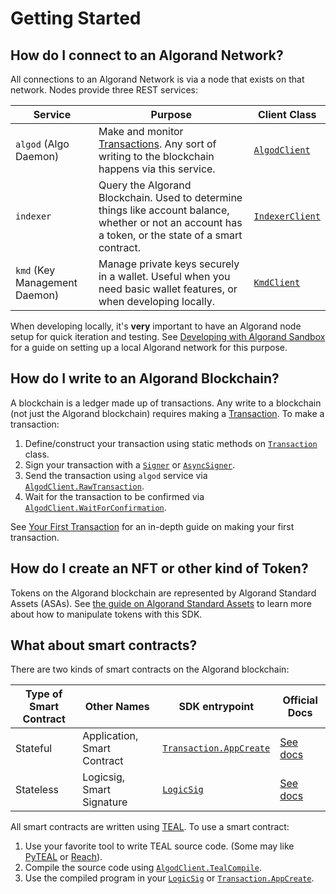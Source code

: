 # Getting Started

## How do I connect to an Algorand Network?

All connections to an Algorand Network is via a node that exists on that network. Nodes provide three REST services:

| Service                       | Purpose                                                                                                                                                | Client Class                                         |
| ----------------------------- | ------------------------------------------------------------------------------------------------------------------------------------------------------ | ---------------------------------------------------- |
| `algod` (Algo Daemon)         | Make and monitor [Transactions](xref:Algorand.Unity.Transaction). Any sort of writing to the blockchain happens via this service.                      | [`AlgodClient`](xref:Algorand.Unity.AlgodClient)     |
| `indexer`                     | Query the Algorand Blockchain. Used to determine things like account balance, whether or not an account has a token, or the state of a smart contract. | [`IndexerClient`](xref:Algorand.Unity.IndexerClient) |
| `kmd` (Key Management Daemon) | Manage private keys securely in a wallet. Useful when you need basic wallet features, or when developing locally.                                      | [`KmdClient`](xref:Algorand.Unity.KmdClient)         |

When developing locally, it's **very** important to have an Algorand node setup for quick iteration and testing. See [Developing with Algorand Sandbox](getting_started/developing_with_sandbox.md) for a guide on setting up a local Algorand network for this purpose.

## How do I write to an Algorand Blockchain?

A blockchain is a ledger made up of transactions. Any write to a blockchain (not just the Algorand blockchain) requires making a [Transaction](xref:Algorand.Unity.Transaction). To make a transaction:

1. Define/construct your transaction using static methods on [`Transaction`](xref:Algorand.Unity.Transaction) class.
2. Sign your transaction with a [`Signer`](xref:Algorand.Unity.ISigner) or [`AsyncSigner`](xref:Algorand.Unity.IAsyncSigner).
3. Send the transaction using `algod` service via [`AlgodClient.RawTransaction`](xref:Algorand.Unity.AlgodClient.RawTransaction*).
4. Wait for the transaction to be confirmed via [`AlgodClient.WaitForConfirmation`](xref:Algorand.Unity.AlgodClient.WaitForConfirmation*).

See [Your First Transaction](getting_started/your_first_transaction.md) for an in-depth guide on making your first transaction.

## How do I create an NFT or other kind of Token?

Tokens on the Algorand blockchain are represented by Algorand Standard Assets (ASAs). See [the guide on Algorand Standard Assets](algorand_standard_assets.md) to learn more about how to manipulate tokens with this SDK.

## What about smart contracts?

There are two kinds of smart contracts on the Algorand blockchain:

| Type of Smart Contract | Other Names                 | SDK entrypoint                                                        | Official Docs                                                                                       |
| ---------------------- | --------------------------- | --------------------------------------------------------------------- | --------------------------------------------------------------------------------------------------- |
| Stateful               | Application, Smart Contract | [`Transaction.AppCreate`](xref:Algorand.Unity.Transaction.AppCreate*) | [See docs](https://developer.algorand.org/docs/get-details/dapps/smart-contracts/#smart-contracts)  |
| Stateless              | Logicsig, Smart Signature   | [`LogicSig`](xref:Algorand.Unity.LogicSig)                            | [See docs](https://developer.algorand.org/docs/get-details/dapps/smart-contracts/#smart-signatures) |

All smart contracts are written using [TEAL](https://developer.algorand.org/docs/get-details/dapps/avm/teal/). To use a smart contract:

1. Use your favorite tool to write TEAL source code. (Some may like [PyTEAL](https://pyteal.readthedocs.io/en/stable/) or [Reach](https://developer.algorand.org/docs/get-started/dapps/reach/)).
2. Compile the source code using [`AlgodClient.TealCompile`](xref:Algorand.Unity.AlgodClient.TealCompile).
3. Use the compiled program in your [`LogicSig`](xref:Algorand.Unity.LogicSig) or [`Transaction.AppCreate`](xref:Algorand.Unity.Transaction.AppCreate*).
